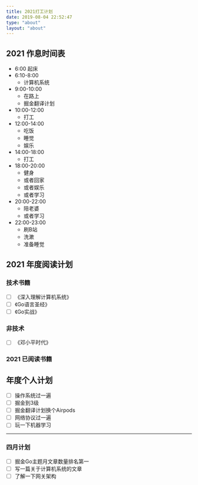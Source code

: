 ```yaml
---
title: 2021打工计划
date: 2019-08-04 22:52:47
type: "about"
layout: "about"
---
```


## 2021 作息时间表

- 6:00 起床
- 6:10-8:00
    - 计算机系统
- 9:00-10:00
    - 在路上
    - 掘金翻译计划
- 10:00-12:00
    - 打工
- 12:00-14:00
    - 吃饭
    - 睡觉
    - 娱乐
- 14:00-18:00
    - 打工
- 18:00-20:00
    - 健身
    - 或者回家
    - 或者娱乐
    - 或者学习
- 20:00-22:00
    - 陪老婆
    - 或者学习
- 22:00-23:00
    - 刷B站
    - 洗漱
    - 准备睡觉

## 2021 年度阅读计划

### 技术书籍
- [ ] 《深入理解计算机系统》
- [ ] 《Go语言圣经》
- [ ] 《Go实战》

### 非技术

- [ ] 《邓小平时代》

### 2021 已阅读书籍

## 年度个人计划
- [ ] 操作系统过一遍
- [ ] 掘金到3级
- [ ] 掘金翻译计划换个Airpods
- [ ] 网络协议过一遍
- [ ] 玩一下机器学习

--- 

### 四月计划
- [ ] 掘金Go主题月文章数量排名第一
- [ ] 写一篇关于计算机系统的文章
- [ ] 了解一下网关架构